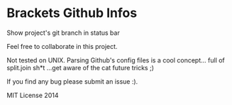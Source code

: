 Brackets Github Infos
=========================

Show project's git branch in status bar

Feel free to collaborate in this project.

Not tested on UNIX.
Parsing Github's config files is a cool concept... full of split.join sh*t
...get aware of the cat future tricks ;)

If you find any bug please submit an issue :).

MIT License 2014
